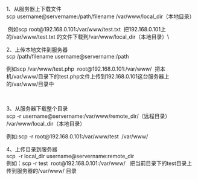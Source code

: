 1、从服务器上下载文件\
scp username\@servername:/path/filename /var/www/local\_dir（本地目录）

 例如scp root\@192.168.0.101:/var/www/test.txt  把192.168.0.101上的/var/www/test.txt 的文件下载到/var/www/local\_dir（本地目录）\\

2、上传本地文件到服务器\
scp /path/filename username\@servername:/path   

例如scp /var/www/test.php  root\@192.168.0.101:/var/www/  把本机/var/www/目录下的test.php文件上传到192.168.0.101这台服务器上的/var/www/目录中

 

3、从服务器下载整个目录\
scp -r username\@servername:/var/www/remote\_dir/（远程目录） /var/www/local\_dir（本地目录）

例如\:scp -r root\@192.168.0.101:/var/www/test  /var/www/  

4、上传目录到服务器\
scp  -r local\_dir username\@servername\:remote\_dir\
例如：scp -r test  root\@192.168.0.101:/var/www/   把当前目录下的test目录上传到服务器的/var/www/ 目录
